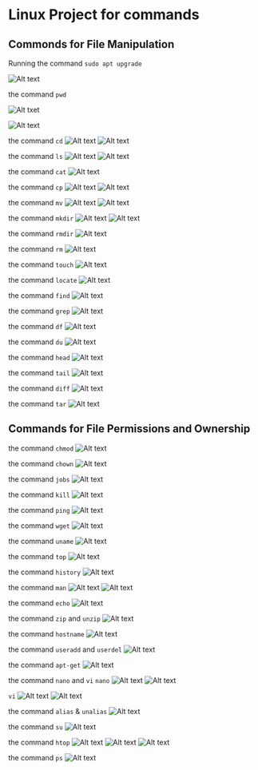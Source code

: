 # Linux Project for commands

## Commonds for File Manipulation

Running the command `sudo apt upgrade`

![Alt text](<images/sudo apt upgrade.png>)

the command `pwd`

![Alt txet](images/pwd.png)

![Alt text](<images/pwd [option].png>)

the command `cd`
![Alt text](<images/cd CommandsLinux.png>)
![Alt text](<cd  CommandsLinux2.png>)

the command `ls`
![Alt text](images/ls.png)
![Alt text](<images/ls [option].png>)

the command `cat`
![Alt text](<images/cat sqlite_commands.sh.png>)

the command `cp`
![Alt text](images/cp.png)
![Alt text](images/cp1.png)

the command `mv`
![Alt text](images/mv.png)
![Alt text](<images/mv (rename).png>)

the command `mkdir`
![Alt text](images/mkdir.png)
![Alt text](images/mkdir2.png)

the command `rmdir`
![Alt text](<images/rm -p.png>)

the command `rm`
![Alt text](images/rm.png)

the command `touch`
![Alt text](images/touch.png)

the command `locate`
![Alt text](<images/locate command.png>)

the command `find`
![Alt text](images/find.png)

the command `grep`
![Alt text](images/grep.png)

the command `df`
![Alt text](<images/df command.png>)

the command `du`
![Alt text](<images/du command.png>)

the command `head`
![Alt text](<images/head command.png>)

the command `tail`
![Alt text](<images/tail command.png>)

the command `diff`
![Alt text](<images/diff command.png>)

the command `tar`
![Alt text](<tar command.png>)

## Commands for File Permissions and Ownership

the command `chmod`
![Alt text](<images/chmod command.png>)

the command `chown`
![Alt text](<images/chown command.png>)

the command `jobs`
![Alt text](<images/jobs commands.png>)

the command `kill`
![Alt text](<images/kill command.png>)

the command `ping`
![Alt text](<images/ping command.png>)

the command `wget`
![Alt text](<images/wget command.png>)

the command `uname`
![Alt text](<images/uname command.png>)

the command `top`
![Alt text](<images/top command.png>)

the command `history`
![Alt text](<images/history command.png>)

the command `man`
![Alt text](<images/man ls.png>)
![Alt text](<images/man 2 ls.png>)

the command `echo`
![Alt text](images/echo.png)

the command `zip` and `unzip`
![Alt text](<images/zip & unzip command.png>)

the command `hostname`
![Alt text](<images/hostname command.png>)

the command `useradd` and `userdel`
![Alt text](<images/useradd & userdel command.png>)

the command `apt-get`
![Alt text](<images/apt-get command.png>)

the command `nano` and `vi`
`nano`
![Alt text](<images/nano command.png>)
![Alt text](<images/nano GUI.png>)

`vi`
![Alt text](<images/vi command.png>)
![Alt text](<images/vi GUI.png>)

the command `alias` & `unalias`
![Alt text](<images/alias & unalias.png>)

the command `su`
![Alt text](<images/su command.png>)

the command `htop`
![Alt text](<images/htop [option].png>)
![Alt text](<images/htop -C.png>)
![Alt text](<images/htop -h.png>)

the command `ps`
![Alt text](<images/ps command.png>)

